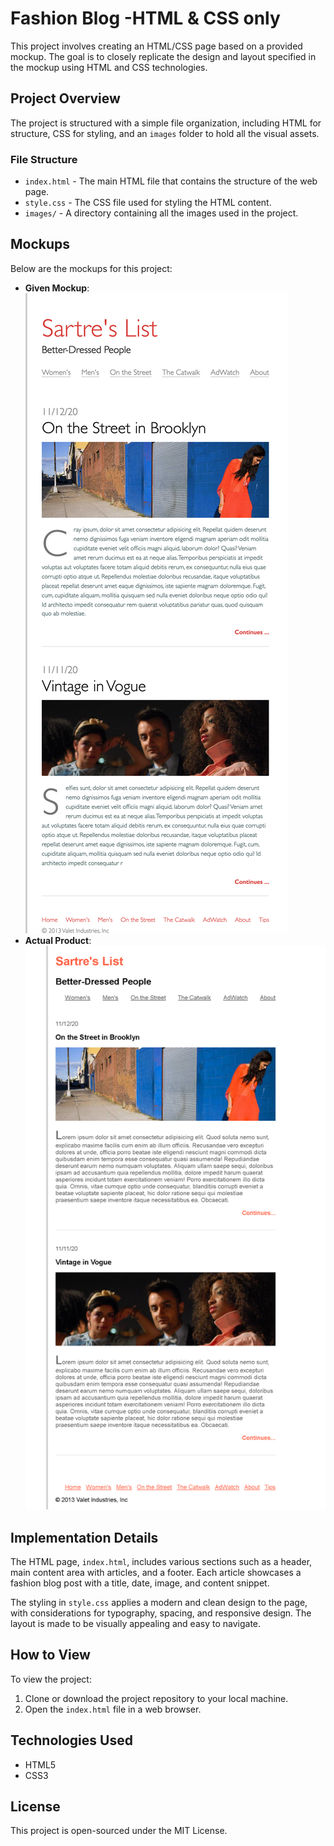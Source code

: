 
# Fashion Blog -HTML & CSS only

This project involves creating an HTML/CSS page based on a provided mockup. The goal is to closely replicate the design and layout specified in the mockup using HTML and CSS technologies.

## Project Overview

The project is structured with a simple file organization, including HTML for structure, CSS for styling, and an `images` folder to hold all the visual assets.

### File Structure

- `index.html` - The main HTML file that contains the structure of the web page.
- `style.css` - The CSS file used for styling the HTML content.
- `images/` - A directory containing all the images used in the project.

## Mockups

Below are the mockups for this project:

- **Given Mockup**: ![Given Mockup](/images/mock.png)
- **Actual Product**: ![Actual Product](/images/actual-mock.png)

## Implementation Details

The HTML page, `index.html`, includes various sections such as a header, main content area with articles, and a footer. Each article showcases a fashion blog post with a title, date, image, and content snippet.

The styling in `style.css` applies a modern and clean design to the page, with considerations for typography, spacing, and responsive design. The layout is made to be visually appealing and easy to navigate.

## How to View

To view the project:

1. Clone or download the project repository to your local machine.
2. Open the `index.html` file in a web browser.

## Technologies Used

- HTML5
- CSS3

## License

This project is open-sourced under the MIT License.